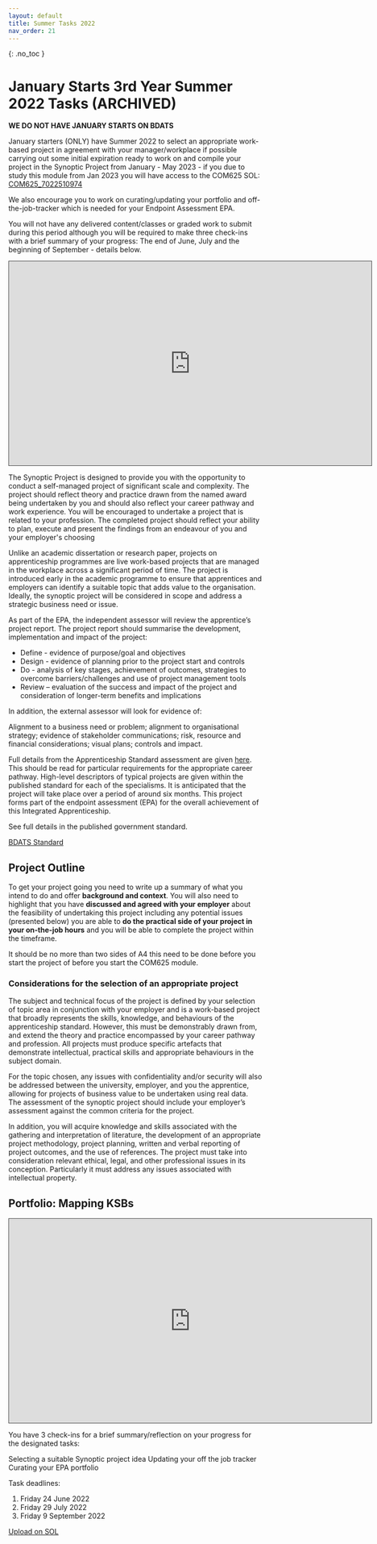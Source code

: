 ```yaml
---
layout: default
title: Summer Tasks 2022
nav_order: 21
---
```


{: .no_toc }

# January Starts 3rd Year Summer 2022 Tasks (ARCHIVED)

**WE DO NOT HAVE JANUARY STARTS ON BDATS**

January starters (ONLY) have Summer 2022 to select an appropriate work-based project in agreement with your manager/workplace if possible carrying out some initial expiration ready to work on and compile your project in the Synoptic Project from January - May 2023 - if you due to study this module from Jan 2023 you will have access to the COM625 SOL: [COM625_7022510974](https://learn.solent.ac.uk/course/view.php?id=48508)

We also encourage you to work on curating/updating your portfolio and off-the-job-tracker which is needed for your Endpoint Assessment EPA.

You will not have any delivered content/classes or graded work to submit during this period although you will be required to make three check-ins with a brief summary of your progress: The end of June, July and the beginning of September - details below.

<iframe src="https://solent.cloud.panopto.eu/Panopto/Pages/Embed.aspx?id=c19c0a07-53b9-43cc-a424-ae84012400d1&autoplay=false&offerviewer=true&showtitle=true&showbrand=true&captions=true&interactivity=all" height="405" width="720" style="border: 1px solid #464646;" allowfullscreen allow="autoplay"></iframe>

The Synoptic Project is designed to provide you with the opportunity to conduct a self-managed project of significant scale and complexity. The project should reflect theory and practice drawn from the named award being undertaken by you and should also reflect your career pathway and work experience. You will be encouraged to undertake a project that is related to your profession. The completed project should reflect your ability to plan, execute and present the findings from an endeavour of you and your employer's choosing

Unlike an academic dissertation or research paper, projects on apprenticeship programmes are live work-based projects that are managed in the workplace across a significant period of time. The project is introduced early in the academic programme to ensure that apprentices and employers can identify a suitable topic that adds value to the organisation. Ideally, the synoptic project will be considered in scope and address a strategic business need or issue.

As part of the EPA, the independent assessor will review the apprentice’s project report. The project report should summarise the development, implementation and impact of the project:

* Define - evidence of purpose/goal and objectives
* Design - evidence of planning prior to the project start and controls
* Do - analysis of key stages, achievement of outcomes, strategies to overcome barriers/challenges and use of project management tools
* Review – evaluation of the success and impact of the project and consideration of longer-term benefits and implications

In addition, the external assessor will look for evidence of:

Alignment to a business need or problem; alignment to organisational strategy; evidence of stakeholder communications; risk, resource and financial considerations; visual plans; controls and impact.

Full details from the Apprenticeship Standard assessment are given [here](https://www.instituteforapprenticeships.org/media/1073/digital_and_technology_solutions_professional.pdf). This should be read for particular requirements for the appropriate career pathway. High-level descriptors of typical projects are given within the published standard for each of the specialisms. It is anticipated that the project will take place over a period of around six months. This project forms part of the endpoint assessment (EPA) for the overall achievement of this Integrated Apprenticeship.

See full details in the published government standard.

[BDATS Standard](https://www.instituteforapprenticeships.org/apprenticeship-standards/digital-and-technology-solutions-professional-integrated-degree/)


## Project Outline

To get your project going you need to write up a summary of what you intend to do and offer **background and context**. You will also need to highlight that you have **discussed and agreed with your employer** about the feasibility of undertaking this project including any potential issues (presented below) you are able to **do the practical side of your project in your on-the-job hours** and you will be able to complete the project within the timeframe.

It should be no more than two sides of A4 this need to be done before you start the project of before you start the COM625 module.

### Considerations for the selection of an appropriate project

The subject and technical focus of the project is defined by your selection of topic area in conjunction with your employer and is a work-based project that broadly represents the skills, knowledge, and behaviours of the apprenticeship standard. However, this must be demonstrably drawn from, and extend the theory and practice encompassed by your career pathway and profession.  All projects must produce specific artefacts that demonstrate intellectual, practical skills and appropriate behaviours in the subject domain.

For the topic chosen, any issues with confidentiality and/or security will also be addressed between the university, employer, and you the apprentice, allowing for projects of business value to be undertaken using real data. The assessment of the synoptic project should include your employer’s assessment against the common criteria for the project.

In addition, you will acquire knowledge and skills associated with the gathering and interpretation of literature, the development of an appropriate project methodology, project planning, written and verbal reporting of project outcomes, and the use of references. The project must take into consideration relevant ethical, legal, and other professional issues in its conception. Particularly it must address any issues associated with intellectual property.

## Portfolio: Mapping KSBs

<iframe src="https://solent.cloud.panopto.eu/Panopto/Pages/Embed.aspx?id=5aec8018-58b8-49c7-868c-aeb700ccb796&autoplay=false&offerviewer=true&showtitle=true&showbrand=true&captions=true&interactivity=all" height="405" width="720" style="border: 1px solid #464646;" allowfullscreen allow="autoplay"></iframe>

You have 3 check-ins for a brief summary/reflection on your progress for the designated tasks:

Selecting a suitable Synoptic project idea
Updating your off the job tracker
Curating your EPA portfolio

Task deadlines:

1. Friday 24 June 2022
1. Friday 29 July 2022
1. Friday 9 September 2022

[Upload on SOL](https://learn.solent.ac.uk/course/view.php?id=42080&section=22)


